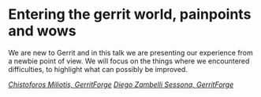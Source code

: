 # Entering the gerrit world, painpoints and wows

We are new to Gerrit and in this talk we are presenting our
experience from a newbie point of view. We will focus on the
things where we encountered difficulties, to highlight what
can possibly be improved.

*[Chistoforos Miliotis, GerritForge](../speakers.md#chris)*
*[Diego Zambelli Sessona, GerritForge](../speakers.md#diego)*
